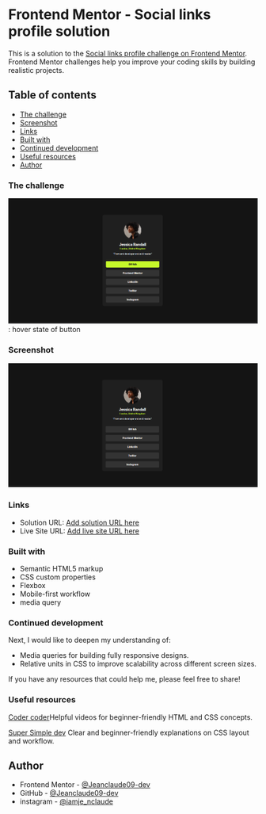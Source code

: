 # Frontend Mentor - Social links profile solution

This is a solution to the [Social links profile challenge on Frontend Mentor](https://www.frontendmentor.io/challenges/social-links-profile-UG32l9m6dQ). Frontend Mentor challenges help you improve your coding skills by building realistic projects.

## Table of contents

- [The challenge](#the-challenge)
- [Screenshot](#screenshot)
- [Links](#links)
- [Built with](#built-with)
- [Continued development](#continued-development)
- [Useful resources](#useful-resources)
- [Author](#author)

### The challenge

![](hover.png) : hover state of button

### Screenshot

![](screenshot.png)

### Links

- Solution URL: [Add solution URL here](https://your-solution-url.com)
- Live Site URL: [Add live site URL here](https://your-live-site-url.com)

### Built with

- Semantic HTML5 markup
- CSS custom properties
- Flexbox
- Mobile-first workflow
- media query

### Continued development

Next, I would like to deepen my understanding of:

- Media queries for building fully responsive designs.
- Relative units in CSS to improve scalability across different screen sizes.

If you have any resources that could help me, please feel free to share!

### Useful resources

[Coder coder](https://www.youtube.com/@TheCoderCoder)Helpful videos for beginner-friendly HTML and CSS concepts.

[Super Simple dev](https://www.youtube.com/@SuperSimpleDev)
Clear and beginner-friendly explanations on CSS layout and workflow.

## Author

- Frontend Mentor - [@Jeanclaude09-dev](https://www.frontendmentor.io/profile/Jeanclaude09-dev)
- GitHub - [@Jeanclaude09-dev](https://github.com/Jeanclaude09-dev)
- instagram - [@iamje_nclaude](https://www.instagram.com/iamje_nclaude)

